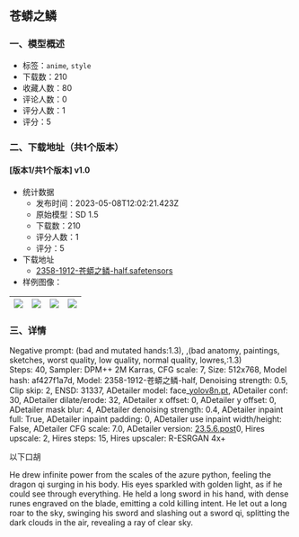 ## 苍蟒之鳞
### 一、模型概述

- 标签：`anime`, `style`
- 下载数：210
- 收藏人数：80
- 评论人数：0
- 评分人数：1
- 评分：5

### 二、下载地址（共1个版本）

#### [版本1/共1个版本] v1.0

- 统计数据
  - 发布时间：2023-05-08T12:02:21.423Z
  - 原始模型：SD 1.5
  - 下载数：210
  - 评分人数：1
  - 评分：5
- 下载地址
  - [2358-1912-苍蟒之鳞-half.safetensors](https://civitai.com/api/download/models/65593)
- 样例图像：

| <img src="https://image.civitai.com/xG1nkqKTMzGDvpLrqFT7WA/5260ad40-508b-4515-b732-17cc104bea77/width=450/727727.jpeg" /> | <img src="https://image.civitai.com/xG1nkqKTMzGDvpLrqFT7WA/6e88944a-d9d5-44d8-b86c-1977a03e5d75/width=450/726138.jpeg" /> | <img src="https://image.civitai.com/xG1nkqKTMzGDvpLrqFT7WA/cd84c737-ba42-4826-8ba0-5480becbf666/width=450/726139.jpeg" /> | <img src="https://image.civitai.com/xG1nkqKTMzGDvpLrqFT7WA/dde018d0-82d9-4142-a604-0b2607bc32e6/width=450/726140.jpeg" /> |
| ---- | ---- | ---- | ---- |


### 三、详情
<p>Negative prompt: (bad and mutated hands:1.3), ,(bad anatomy, paintings, sketches, worst quality, low quality, normal quality, lowres,:1.3)<br />Steps: 40, Sampler: DPM++ 2M Karras, CFG scale: 7, Size: 512x768, Model hash: af427f1a7d, Model: 2358-1912-苍蟒之鳞-half, Denoising strength: 0.5, Clip skip: 2, ENSD: 31337, ADetailer model: face_<a target="_blank" rel="ugc" href="http://yolov8n.pt">yolov8n.pt</a>, ADetailer conf: 30, ADetailer dilate/erode: 32, ADetailer x offset: 0, ADetailer y offset: 0, ADetailer mask blur: 4, ADetailer denoising strength: 0.4, ADetailer inpaint full: True, ADetailer inpaint padding: 0, ADetailer use inpaint width/height: False, ADetailer CFG scale: 7.0, ADetailer version: <a target="_blank" rel="ugc" href="http://23.5.6.post">23.5.6.post</a>0, Hires upscale: 2, Hires steps: 15, Hires upscaler: R-ESRGAN 4x+</p><p></p><p>以下口胡</p><p></p><p>He drew infinite power from the scales of the azure python, feeling the dragon qi surging in his body. His eyes sparkled with golden light, as if he could see through everything. He held a long sword in his hand, with dense runes engraved on the blade, emitting a cold killing intent. He let out a long roar to the sky, swinging his sword and slashing out a sword qi, splitting the dark clouds in the air, revealing a ray of clear sky.</p>